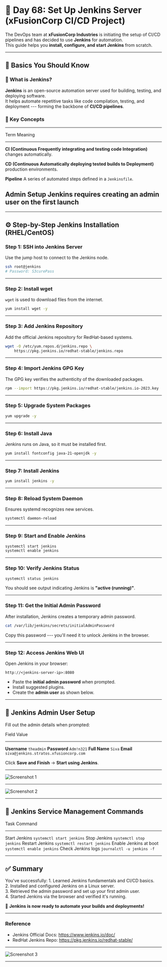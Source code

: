 # 🚀 Day 68: Set Up Jenkins Server (xFusionCorp CI/CD Project)

The DevOps team at **xFusionCorp Industries** is initiating the setup of
CI/CD pipelines and has decided to use **Jenkins** for automation.\
This guide helps you **install, configure, and start Jenkins** from
scratch.

------------------------------------------------------------------------

## 🧠 Basics You Should Know

### 🔹 What is Jenkins?

**Jenkins** is an open-source automation server used for building,
testing, and deploying software.\
It helps automate repetitive tasks like code compilation, testing, and
deployment --- forming the backbone of **CI/CD pipelines**.

### 🔹 Key Concepts

  -----------------------------------------------------------------------
  Term                       Meaning
  -------------------------- --------------------------------------------
  **CI (Continuous           Frequently integrating and testing code
  Integration)**             changes automatically.

  **CD (Continuous           Automatically deploying tested builds to
  Deployment)**              production environments.

  **Pipeline**               A series of automated steps defined in a
                             `Jenkinsfile`.

**Admin Setup**            Jenkins requires creating an admin user on
                             the first launch
  -----------------------------------------------------------------------

------------------------------------------------------------------------

## ⚙️ Step-by-Step Jenkins Installation (RHEL/CentOS)

### **Step 1: SSH into Jenkins Server**

Use the jump host to connect to the Jenkins node.

``` bash
ssh root@jenkins
# Password: S3curePass
```

------------------------------------------------------------------------

### **Step 2: Install wget**

`wget` is used to download files from the internet.

``` bash
yum install wget -y
```

------------------------------------------------------------------------

### **Step 3: Add Jenkins Repository**

Add the official Jenkins repository for RedHat-based systems.

``` bash
wget -O /etc/yum.repos.d/jenkins.repo \
    https://pkg.jenkins.io/redhat-stable/jenkins.repo
```

------------------------------------------------------------------------

### **Step 4: Import Jenkins GPG Key**

The GPG key verifies the authenticity of the downloaded packages.

``` bash
rpm --import https://pkg.jenkins.io/redhat-stable/jenkins.io-2023.key
```

------------------------------------------------------------------------

### **Step 5: Upgrade System Packages**

``` bash
yum upgrade -y
```

------------------------------------------------------------------------

### **Step 6: Install Java**

Jenkins runs on Java, so it must be installed first.

``` bash
yum install fontconfig java-21-openjdk -y
```

------------------------------------------------------------------------

### **Step 7: Install Jenkins**

``` bash
yum install jenkins -y
```

------------------------------------------------------------------------

### **Step 8: Reload System Daemon**

Ensures systemd recognizes new services.

``` bash
systemctl daemon-reload
```

------------------------------------------------------------------------

### **Step 9: Start and Enable Jenkins**

``` bash
systemctl start jenkins
systemctl enable jenkins
```

------------------------------------------------------------------------

### **Step 10: Verify Jenkins Status**

``` bash
systemctl status jenkins
```

You should see output indicating Jenkins is **"active (running)"**.

------------------------------------------------------------------------

### **Step 11: Get the Initial Admin Password**

After installation, Jenkins creates a temporary admin password.

``` bash
cat /var/lib/jenkins/secrets/initialAdminPassword
```

Copy this password --- you'll need it to unlock Jenkins in the browser.

------------------------------------------------------------------------

### **Step 12: Access Jenkins Web UI**

Open Jenkins in your browser:

    http://<jenkins-server-ip>:8080

- Paste the **initial admin password** when prompted.
- Install suggested plugins.
- Create the **admin user** as shown below.

------------------------------------------------------------------------

## 👤 Jenkins Admin User Setup

Fill out the admin details when prompted:

  Field           Value
  --------------- ----------------------------------------
  **Username**    `theadmin`
  **Password**    `Adm!n321`
  **Full Name**   `Siva`
  **Email**       `siva@jenkins.stratos.xfusioncorp.com`

Click **Save and Finish** → **Start using Jenkins**.

---

![Screenshot 1](./assets/Screenshot%202025-10-21%20144810.png)

---

![Screenshot 2](./assets/Screenshot%202025-10-21%20144833.png)

---

## 🧩 Jenkins Service Management Commands

  Task                     Command
  ------------------------ -----------------------------
  Start Jenkins            `systemctl start jenkins`
  Stop Jenkins             `systemctl stop jenkins`
  Restart Jenkins          `systemctl restart jenkins`
  Enable Jenkins at boot   `systemctl enable jenkins`
  Check Jenkins logs       `journalctl -u jenkins -f`

------------------------------------------------------------------------

## ✅ Summary

You've successfully: 1. Learned Jenkins fundamentals and CI/CD basics.\
2. Installed and configured Jenkins on a Linux server.\
3. Retrieved the admin password and set up your first admin user.\
4. Started Jenkins via the browser and verified it's running.

🎉 **Jenkins is now ready to automate your builds and deployments!**

------------------------------------------------------------------------

### Reference

- Jenkins Official Docs: <https://www.jenkins.io/doc/>
- RedHat Jenkins Repo: <https://pkg.jenkins.io/redhat-stable/>

---

![Screenshot 3](./assets/Screenshot%202025-10-21%20145026.png)

---

